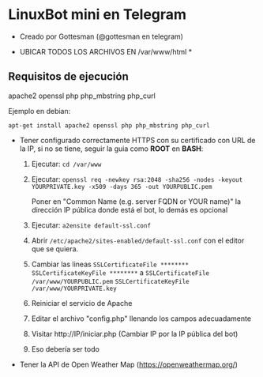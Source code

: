 # LinuxBot mini en Telegram

* Creado por Gottesman (@gottesman en telegram)

* UBICAR TODOS LOS ARCHIVOS EN /var/www/html *

## Requisitos de ejecución

 apache2
 openssl
 php
 php_mbstring
 php_curl
 
 Ejemplo en debian:
 
 `apt-get install apache2 openssl php php_mbstring php_curl`
 

 - Tener configurado correctamente HTTPS con su certificado con URL de la IP,
si no se tiene, seguir la guia como **ROOT** en **BASH**:

 	1. Ejecutar: `cd /var/www`
	
 	2. Ejecutar:
 		`openssl req -newkey rsa:2048 -sha256 -nodes -keyout YOURPRIVATE.key -x509 -days 365 -out YOURPUBLIC.pem`

 		 Poner en "Common Name (e.g. server FQDN or YOUR name)" la dirección IP pública donde está el bot, lo demás es opcional 

	3. Ejecutar: `a2ensite default-ssl.conf`
	
	4. Abrir `/etc/apache2/sites-enabled/default-ssl.conf` con el editor que se quiera.
	
	5. Cambiar las lineas
	      `SSLCertificateFile ********`
	      `SSLCertificateKeyFile ********`
	     a
	      `SSLCertificateFile /var/www/YOURPUBLIC.pem`
	      `SSLCertificateKeyFile /var/www/YOURPRIVATE.key`

	6. Reiniciar el servicio de Apache
	
	7. Editar el archivo "config.php" llenando los campos adecuadamente
	
	8. Visitar http://IP/iniciar.php	(Cambiar IP por la IP pública del bot)
	
	9. Eso debería ser todo
 

- Tener la API de Open Weather Map (https://openweathermap.org/)
